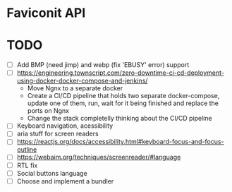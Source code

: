 # Faviconit API


# TODO

- [ ] Add BMP (need jimp) and webp (fix 'EBUSY' error) support
- [ ] https://engineering.townscript.com/zero-downtime-ci-cd-deployment-using-docker-docker-compose-and-jenkins/
    - Move Ngnx to a separate docker
    - Create a CI/CD pipeline that holds two separate docker-compose, update one of them, run, wait for it being finished and replace the ports on Ngnx
    - Change the stack completelly thinking about the CI/CD pipeline
- [ ] Keyboard navigation, acessibility
- [ ] aria stuff for screen readers
- [ ] https://reactjs.org/docs/accessibility.html#keyboard-focus-and-focus-outline
- [ ] https://webaim.org/techniques/screenreader/#language
- [ ] RTL fix
- [ ] Social buttons language
- [ ] Choose and implement a bundler
